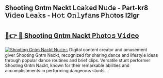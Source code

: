 ## Shooting Gntm Nackt L𝚎a𝚔ed N𝚞𝚍e - Part-kr8 Vi𝚍𝚎o L𝚎a𝚔s - H𝚘𝚝 O𝚗𝚕yf𝚊ns P𝚑𝚘tos l2Igr

# <h2><a href="http://kf3ri48.oniu.top/?m=Shooting+Gntm+Nackt">🔗👉 🔴 Shooting Gntm Nackt P𝚑ot𝚘𝚜 V𝚒d𝚎o</a></h2>

[![Shooting Gntm Nackt Nu𝚍e𝚜](https://i.imgur.com/0qMVB7G.gif)](http://kf3ri48.oniu.top/?m=Shooting+Gntm+Nackt)
Digital content creator and amusement giver Shooting Gntm Nackt, recognized for sharing dance and lifestyle ideas through popular dance routines and brief clips. Versatile stunt performer Shooting Gntm Nackt, known for their remarkable abilities and accomplishments in performing dangerous stunts.  
